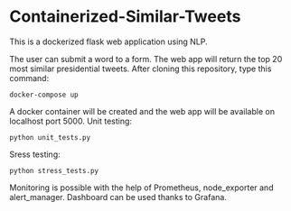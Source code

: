 # Containerized-Similar-Tweets

This is a dockerized flask web application using NLP. 

The user can submit a word to a form. The web app will return the top 20 most similar presidential tweets.
After cloning this repository, type this command:

    docker-compose up

A docker container will be created and the web app will be available on localhost port 5000.
Unit testing:

    python unit_tests.py

Sress testing: 

    python stress_tests.py

Monitoring is possible with the help of Prometheus, node_exporter and alert_manager. Dashboard can be used thanks to Grafana. 
